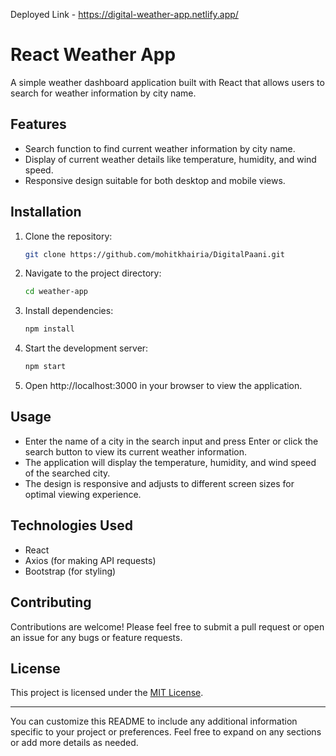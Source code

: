 Deployed Link - https://digital-weather-app.netlify.app/

# React Weather App

A simple weather dashboard application built with React that allows users to search for weather information by city name.

## Features

- Search function to find current weather information by city name.
- Display of current weather details like temperature, humidity, and wind speed.
- Responsive design suitable for both desktop and mobile views.

## Installation

1. Clone the repository:

    ```bash
    git clone https://github.com/mohitkhairia/DigitalPaani.git
    ```

2. Navigate to the project directory:

    ```bash
    cd weather-app
    ```

3. Install dependencies:

    ```bash
    npm install
    ```

4. Start the development server:

    ```bash
    npm start
    ```

5. Open http://localhost:3000 in your browser to view the application.

## Usage

- Enter the name of a city in the search input and press Enter or click the search button to view its current weather information.
- The application will display the temperature, humidity, and wind speed of the searched city.
- The design is responsive and adjusts to different screen sizes for optimal viewing experience.

## Technologies Used

- React
- Axios (for making API requests)
- Bootstrap (for styling)

## Contributing

Contributions are welcome! Please feel free to submit a pull request or open an issue for any bugs or feature requests.

## License

This project is licensed under the [MIT License](LICENSE).

---

You can customize this README to include any additional information specific to your project or preferences. Feel free to expand on any sections or add more details as needed.
